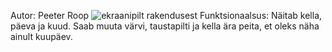 ﻿Autor: Peeter Roop
![ekraanipilt rakendusest](https://i.imgur.com/KNe4lHc.jpg)
Funktsionaalsus: Näitab kella, päeva ja kuud. Saab muuta värvi, taustapilti ja kella ära peita, et oleks näha ainult kuupäev.
